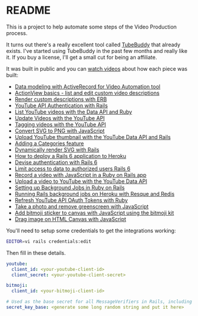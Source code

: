 # README

This is a project to help automate some steps of the Video Production process.

It turns out there's a really excellent tool called
[TubeBuddy](https://www.tubebuddy.com/cjavdev) that already exists. I've
started using TubeBuddy in the past few months and really like it. If you buy a
license, I'll get a small cut for being an affiliate.

It was built in public and you can [watch
videos](https://www.youtube.com/playlist?list=PLS6F722u-R6ILDUeteD-A_q6Ja4SH8v95)
about how each piece was built:

- [Data modeling with ActiveRecord for Video Automation tool](https://www.youtube.com/watch?v=n_5z4FDBbqI&list=PLS6F722u-R6ILDUeteD-A_q6Ja4SH8v95&index=1)
- [ActionView basics - list and edit custom video descriptions](https://www.youtube.com/watch?v=JispE3mZtXg&list=PLS6F722u-R6ILDUeteD-A_q6Ja4SH8v95&index=2)
- [Render custom descriptions with ERB](https://www.youtube.com/watch?v=Br6nk3gFjDE&list=PLS6F722u-R6ILDUeteD-A_q6Ja4SH8v95&index=3)
- [YouTube API Authentication with Rails](https://www.youtube.com/watch?v=KDkLQAcsCXg&list=PLS6F722u-R6ILDUeteD-A_q6Ja4SH8v95&index=4)
- [List YouTube videos with the Data API and Ruby](https://www.youtube.com/watch?v=hVfyqmN6ILE&list=PLS6F722u-R6ILDUeteD-A_q6Ja4SH8v95&index=5)
- [Update Videos with the YouTube API](https://www.youtube.com/watch?v=ae-azSl5-EI&list=PLS6F722u-R6ILDUeteD-A_q6Ja4SH8v95&index=6)
- [Tagging videos with the YouTube API](https://www.youtube.com/watch?v=zDx41b54UWs&list=PLS6F722u-R6ILDUeteD-A_q6Ja4SH8v95&index=7)
- [Convert SVG to PNG with JavaScript](https://www.youtube.com/watch?v=-oXRpzLyz6Q&list=PLS6F722u-R6ILDUeteD-A_q6Ja4SH8v95&index=8)
- [Upload YouTube thumbnail with the YouTube Data API and Rails](https://www.youtube.com/watch?v=r5PIzDmRups&list=PLS6F722u-R6ILDUeteD-A_q6Ja4SH8v95&index=9)
- [Adding a Categories feature](https://www.youtube.com/watch?v=WJXLwQGwqDI&list=PLS6F722u-R6ILDUeteD-A_q6Ja4SH8v95&index=10)
- [Dynamically render SVG with Rails](https://www.youtube.com/watch?v=Ij7l-yOWaso&list=PLS6F722u-R6ILDUeteD-A_q6Ja4SH8v95&index=11)
- [How to deploy a Rails 6 application to Heroku](https://www.youtube.com/watch?v=3wmMtHz2zpY&list=PLS6F722u-R6ILDUeteD-A_q6Ja4SH8v95&index=12)
- [Devise authentication with Rails 6](https://www.youtube.com/watch?v=zl6iJLlmUog&list=PLS6F722u-R6ILDUeteD-A_q6Ja4SH8v95&index=13)
- [Limit access to data to authorized users Rails 6](https://www.youtube.com/watch?v=LU1g0pTMXhk&list=PLS6F722u-R6ILDUeteD-A_q6Ja4SH8v95&index=14)
- [Record a video with JavaScript in a Ruby on Rails app](https://www.youtube.com/watch?v=fqgnOEjakDg&list=PLS6F722u-R6ILDUeteD-A_q6Ja4SH8v95&index=15)
- [Upload a video to YouTube with the YouTube Data API](https://www.youtube.com/watch?v=I5EvTSytDIM&list=PLS6F722u-R6ILDUeteD-A_q6Ja4SH8v95&index=16)
- [Setting up Background Jobs in Ruby on Rails](https://www.youtube.com/watch?v=5Z21WARO7P8&list=PLS6F722u-R6ILDUeteD-A_q6Ja4SH8v95&index=17)
- [Running Rails background jobs on Heroku with Resque and Redis](https://www.youtube.com/watch?v=seC6MnKvbnI&list=PLS6F722u-R6ILDUeteD-A_q6Ja4SH8v95&index=18)
- [Refresh YouTube API OAuth Tokens with Ruby](https://www.youtube.com/watch?v=KCsw_eTVpIM&list=PLS6F722u-R6ILDUeteD-A_q6Ja4SH8v95&index=19)
- [Take a photo and remove greenscreen with JavaScript](https://www.youtube.com/watch?v=6cwsNpvp6vo&list=PLS6F722u-R6ILDUeteD-A_q6Ja4SH8v95&index=20)
- [Add bitmoji sticker to canvas with JavaScript using the bitmoji kit](https://www.youtube.com/watch?v=DQKIcWvXNLk&list=PLS6F722u-R6ILDUeteD-A_q6Ja4SH8v95&index=21)
- [Drag image on HTML Canvas with JavaScript](https://www.youtube.com/watch?v=6dpxrBTESvQ&list=PLS6F722u-R6ILDUeteD-A_q6Ja4SH8v95&index=22)


You'll need to setup some credentials to get the integrations working:

```sh
EDITOR=vi rails credentials:edit
```

Then fill in these details.

```yml
youtube:
  client_id: <your-youtube-client-id>
  client_secret: <your-youtube-client-secret>

bitmoji:
  client_id: <your-bitmoji-client-id>

# Used as the base secret for all MessageVerifiers in Rails, including the one protecting cookies.
secret_key_base: <generate some long random string and put it here>
```
